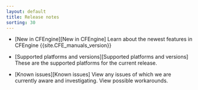 ```yaml
---
layout: default
title: Release notes
sorting: 30
---
```


* [New in CFEngine][New in CFEngine]
  Learn about the newest features in CFEngine {{site.CFE_manuals_version}}

* [Supported platforms and versions][Supported platforms and versions]
  These are the supported platforms for the current release.

* [Known issues][Known issues]
  View any issues of which we are currently aware and investigating. View possible workarounds.
